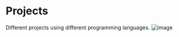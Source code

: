 # Projects
Different projects using different programming languages.
![image](https://user-images.githubusercontent.com/89011589/153568840-373e87f7-3506-4d32-be24-fdf872eb2fdc.png)


